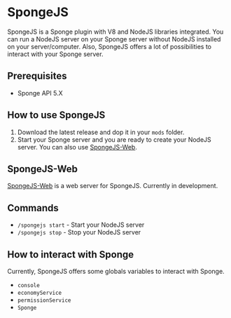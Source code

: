 # SpongeJS
SpongeJS is a Sponge plugin with V8 and NodeJS libraries integrated. You can run a NodeJS server on your Sponge server without NodeJS installed on your server/computer. Also, SpongeJS offers a lot of possibilities to interact with your Sponge server.

## Prerequisites
- Sponge API 5.X

## How to use SpongeJS
1. Download the latest release and dop it in your `mods` folder.
2. Start your Sponge server and you are ready to create your NodeJS server. You can also use [SpongeJS-Web](https://github.com/djxy/SpongeJS-Web).

## SpongeJS-Web
[SpongeJS-Web](https://github.com/djxy/SpongeJS-Web) is a web server for SpongeJS. Currently in development.

## Commands
- `/spongejs start` - Start your NodeJS server
- `/spongejs stop` - Stop your NodeJS server

## How to interact with Sponge
Currently, SpongeJS offers some globals variables to interact with Sponge.
- `console`
- `economyService`
- `permissionService`
- `Sponge`
